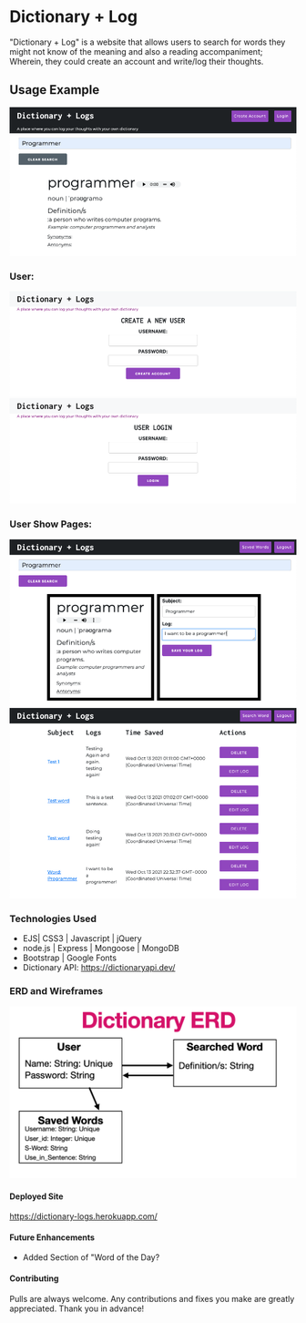 # Dictionary + Log
"Dictionary + Log" is a website that allows users to search for words they might not know of the meaning and also a reading accompaniment; Wherein, they could create an account and write/log their thoughts.

## Usage Example
![Website Image](https://github.com/Giangela01/personal-dictionary/blob/main/images/dic%2Blog%20main%20page.png)

### User:
![Website Image](https://github.com/Giangela01/personal-dictionary/blob/main/images/dic%2Blog%20create%20user.png)
![Website Image](https://github.com/Giangela01/personal-dictionary/blob/main/images/dic%2Blog%20login.png)
### User Show Pages:
![Website Image](https://github.com/Giangela01/personal-dictionary/blob/main/images/dic%2Blog%20user%20main%20page.png)
![Website Image](https://github.com/Giangela01/personal-dictionary/blob/main/images/dic%2Blog%20log%20page.png)

### Technologies Used
* EJS| CSS3 | Javascript | jQuery
* node.js | Express | Mongoose | MongoDB
* Bootstrap | Google Fonts
* Dictionary API: https://dictionaryapi.dev/

### ERD and Wireframes
![ERD](https://github.com/Giangela01/personal-dictionary/blob/main/images/Dictionary%20ERD.png)

#### Deployed Site
https://dictionary-logs.herokuapp.com/

#### Future Enhancements 
* Added Section of "Word of the Day?

#### Contributing
Pulls are always welcome. Any contributions and fixes you make are greatly appreciated. Thank you in advance!
